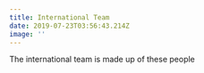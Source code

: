 ```yaml
---
title: International Team
date: 2019-07-23T03:56:43.214Z
image: ''
---
```


The international team is made up of these people
